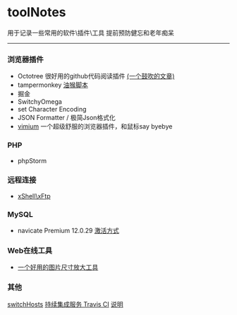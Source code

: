 # toolNotes
用于记录一些常用的软件\插件\工具
提前预防健忘和老年痴呆

---

### 浏览器插件
- Octotree 很好用的github代码阅读插件 [(一个鼓吹的文章)](https://www.geeksense.cn/plugin/)
- tampermonkey [油猴脚本](http://tampermonkey.net/)
- 掘金
- SwitchyOmega
- set Character Encoding
- JSON Formatter / 极简Json格式化
- [vimium](http://vimium.github.io/) 一个超级舒服的浏览器插件，和鼠标say byebye

### PHP
- phpStorm

### 远程连接
- [xShell\xFtp](https://www.netsarang.com/download/software.html)

### MySQL
- navicate Premium 12.0.29 [激活方式](https://www.jianshu.com/p/5f693b4c9468)

### Web在线工具
- [一个好用的图片尺寸放大工具](http://waifu2x.udp.jp/)

### 其他
[switchHosts](https://github.com/oldj/SwitchHosts/releases)
[持续集成服务 Travis CI](https://travis-ci.org/) [说明](http://www.ruanyifeng.com/blog/2017/12/travis_ci_tutorial.html)
